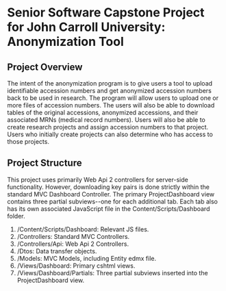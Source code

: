 # Senior Software Capstone Project for John Carroll University: Anonymization Tool
## Project Overview
The intent of the anonymization program is to give users a tool to upload identifiable accession numbers and get anonymized accession numbers back to be used in research. The program will allow users to upload one or more files of accession numbers. The users will also be able to download tables of the original accessions, anonymized accessions, and their associated MRNs (medical record numbers). Users will also be able to create research projects and assign accession numbers to that project. Users who initially create projects can also determine who has access to those projects.
## Project Structure
This project uses primarily Web Api 2 controllers for server-side functionality. However, downloading key pairs is done strictly within the standard MVC Dashboard Controller.
The primary ProjectDashboard view contains three partial subviews--one for each additional tab. Each tab also has its own associated JavaScript file in the Content/Scripts/Dashboard folder.

1. /Content/Scripts/Dashboard: Relevant JS files. 
2. /Controllers: Standard MVC Controllers.
3. /Controllers/Api: Web Api 2 Controllers.
4. /Dtos: Data transfer objects.
5. /Models: MVC Models, including Entity edmx file.
6. /Views/Dashboard: Primary cshtml views.
7. /Views/Dashboard/Partials: Three partial subviews inserted into the ProjectDashboard view.
